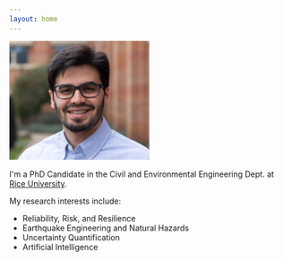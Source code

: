 ```yaml
---
layout: home 
---
```


<img src="images/Latest.jpg" width="250">

I'm a PhD Candidate in the Civil and Environmental Engineering Dept. at [Rice University](https://www.rice.edu/).
<!--Also, I'm part of the [SISRRA](https://duenas-osorio.rice.edu/sisrra) research group.-->

My research interests include:

* Reliability, Risk, and Resilience
* Earthquake Engineering and Natural Hazards
* Uncertainty Quantification
* Artificial Intelligence

<!--
## Education ##

* Ph.D. Candidate in Civil and Environmental Engineering, [Rice University](https://www.rice.edu/). 2015-Present.
* M.S. in Civil Engineering, [Polytechnic University of Turin](https://www.polito.it/?lang=en). 2012-2014.
* B.S. in Civil Engineering, [Central University of Venezuela (UCV)](http://www.ucv.ve/). 2007-2012.


## Elsewhere ##

* [Google Scholar](https://scholar.google.com/citations?user=mm0pN8oAAAAJ&hl=en)
* [ResearchGate](https://www.researchgate.net/profile/Roger_Paredes2)
* [LinkedIn](https://www.linkedin.com/in/paredesroger/)
* [Twitter](https://twitter.com/paredesrogerl)
-->
